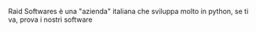 Raid Softwares è una "azienda" italiana che sviluppa molto in python, se ti va, prova i nostri software
